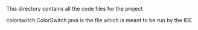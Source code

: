 This directory contains all the code files for the project

colorswitch.ColorSwitch.java is the file which is meant to be run by the IDE

